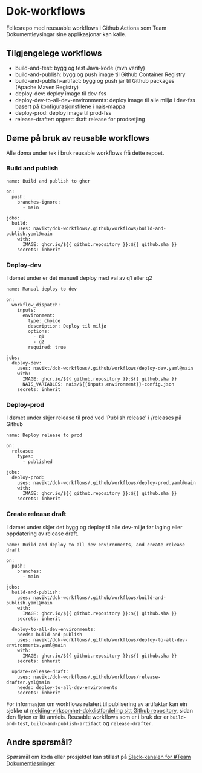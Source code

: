 # Dok-workflows
Fellesrepo med reusuable workflows i Github Actions som Team Dokumentløysingar sine applikasjonar kan kalle.

## Tilgjengelege workflows
- build-and-test: bygg og test Java-kode (mvn verify)
- build-and-publish: bygg og push image til Github Container Registry
- build-and-publish-artifact: bygg og push jar til Github packages (Apache Maven Registry)
- deploy-dev: deploy image til dev-fss
- deploy-dev-to-all-dev-environments: deploy image til alle miljø i dev-fss basert på konfigurasjonsfilene i nais-mappa
- deploy-prod: deploy image til prod-fss
- release-drafter: opprett draft release før prodsetjing

## Døme på bruk av reusable workflows
Alle døma under tek i bruk reusable workflows frå dette repoet.

### Build and publish
```
name: Build and publish to ghcr

on:
  push:
    branches-ignore:
      - main

jobs:
  build:
    uses: navikt/dok-workflows/.github/workflows/build-and-publish.yaml@main
    with:
      IMAGE: ghcr.io/${{ github.repository }}:${{ github.sha }}
    secrets: inherit
```

### Deploy-dev
I dømet under er det manuell deploy med val av q1 eller q2
```
name: Manual deploy to dev

on:
  workflow_dispatch:
    inputs:
      environment:
        type: choice
        description: Deploy til miljø
        options:
          - q1
          - q2
        required: true

jobs:
  deploy-dev:
    uses: navikt/dok-workflows/.github/workflows/deploy-dev.yaml@main
    with:
      IMAGE: ghcr.io/${{ github.repository }}:${{ github.sha }}
      NAIS_VARIABLES: nais/${{inputs.environment}}-config.json
    secrets: inherit
```

### Deploy-prod
I dømet under skjer release til prod ved 'Publish release' i /releases på Github
```
name: Deploy release to prod

on:
  release:
    types:
      - published

jobs:
  deploy-prod:
    uses: navikt/dok-workflows/.github/workflows/deploy-prod.yaml@main
    with:
      IMAGE: ghcr.io/${{ github.repository }}:${{ github.sha }}
    secrets: inherit
```

### Create release draft
I dømet under skjer det bygg og deploy til alle dev-miljø før laging eller oppdatering av release draft.
```
name: Build and deploy to all dev environments, and create release draft

on:
  push:
    branches:
      - main

jobs:
  build-and-publish:
    uses: navikt/dok-workflows/.github/workflows/build-and-publish.yaml@main
    with:
      IMAGE: ghcr.io/${{ github.repository }}:${{ github.sha }}
    secrets: inherit

  deploy-to-all-dev-environments:
    needs: build-and-publish
    uses: navikt/dok-workflows/.github/workflows/deploy-to-all-dev-environments.yaml@main
    with:
      IMAGE: ghcr.io/${{ github.repository }}:${{ github.sha }}
    secrets: inherit

  update-release-draft:
    uses: navikt/dok-workflows/.github/workflows/release-drafter.yml@main
    needs: deploy-to-all-dev-environments
    secrets: inherit
```

For informasjon om workflows relatert til publisering av artifaktar kan ein sjekke ut [melding-virksomhet-dokdistfordeling sitt Github repository](https://github.com/navikt/melding-virksomhet-dokdistfordeling),
sidan den flyten er litt annleis. Reusable workflows som er i bruk der er `build-and-test`, `build-and-publish-artifact` og `release-drafter`.

## Andre spørsmål?
Spørsmål om koda eller prosjektet kan stillast på [Slack-kanalen for \#Team Dokumentløsninger](https://nav-it.slack.com/archives/C6W9E5GPJ)
